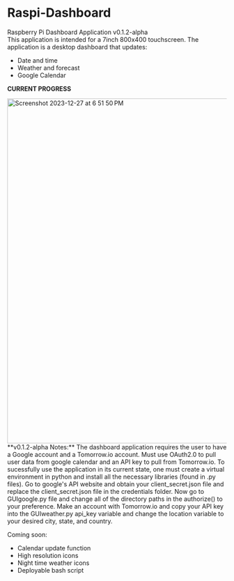 # Raspi-Dashboard
Raspberry Pi Dashboard Application v0.1.2-alpha  
This application is intended for a 7inch 800x400 touchscreen. The application is a desktop dashboard that updates:
- Date and time
- Weather and forecast
- Google Calendar

**CURRENT PROGRESS**

<img width="792" alt="Screenshot 2023-12-27 at 6 51 50 PM" src="https://github.com/Heisenberg-UP/Raspi-Dashboard/assets/99283516/789649ef-d56b-475a-aec4-593d8bdf3dd4">  
**v0.1.2-alpha Notes:**  
The dashboard application requires the user to have a Google account and a Tomorrow.io account. Must use OAuth2.0 to pull user data from google calendar and an API key to pull from Tomorrow.io. To sucessfully use the application in its current state, one must create a virtual environment in python and install all the necessary libraries (found in .py files). Go to google's API website and obtain your client_secret.json file and replace the client_secret.json file in the credentials folder. Now go to GUIgoogle.py file and change all of the directory paths in the authorize() to your preference. Make an account with Tomorrow.io and copy your API key into the GUIweather.py api_key variable and change the location variable to your desired city, state, and country. 

Coming soon:
- Calendar update function
- High resolution icons
- Night time weather icons
- Deployable bash script
